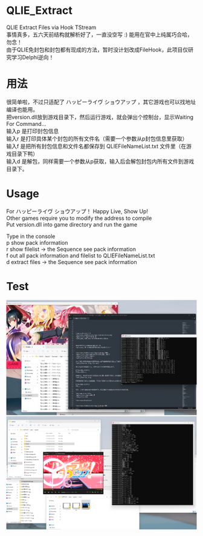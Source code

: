 # QLIE_Extract
QLIE Extract Files via Hook TStream  
事情真多，五六天前结构就解析好了，一直没空写 :) 能用在官中上纯属巧合哈，勿念！  
由于QLIE免封包和封包都有现成的方法，暂时没计划改成FileHook，此项目仅研究学习Delphi逆向！  

# 用法
很简单啦，不过只适配了 ハッピーライヴ ショウアップ ，其它游戏也可以找地址编译也能用。  
把version.dll放到游戏目录下，然后运行游戏，就会弹出个控制台，显示Waiting For Command...  
输入p 是打印封包信息  
输入r 是打印具体某个封包的所有文件名（需要一个参数从p封包信息里获取）  
输入f 是把所有封包信息和文件名都保存到 QLIEFileNameList.txt 文件里（在游戏目录下鸭）   
输入d 是解包，同样需要一个参数从p获取，输入后会解包封包内所有文件到游戏目录下。  

# Usage
For ハッピーライヴ ショウアップ！ Happy Live, Show Up!  
Other games require you to modify the address to compile  
Put version.dll into game directory and run the game  

Type in the console  
p show pack information  
r show filelist -> the Sequence see pack information  
f out all pack information and filelist to QLIEFileNameList.txt  
d extract files -> the Sequence see pack information  

# Test
![0](https://github.com/Dir-A/QLIE_Extract/blob/main/TestImage/test0.png?raw=true)
![1](https://github.com/Dir-A/QLIE_Extract/blob/main/TestImage/test1.png?raw=true)
